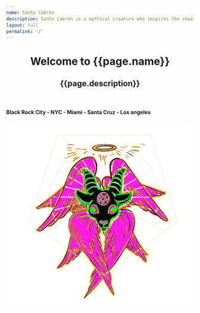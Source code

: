 ```yaml
---
name: Santo Cabrón
description: Santo Cabrón is a mythical creature who inspires the chaos that leads to creative expression and an international assets managemenet corporation
layout: full
permalink: '/'
---
```

<header class="relative
        z-10
        pt-[120px]
        px-4
        md:pt-[130px]
        lg:pt-[160px]
        pb-[100px]
        bg-primary
        overflow-hidden">
    <div class="inner">
        <h1>Welcome to {{page.name}}</h1>
        <h2>{{page.description}}</h2>
    </div>
</header>

**Black Rock City - NYC - Miami - Santa Cruz - Los angeles**

<img src="./public/logo.png" />
